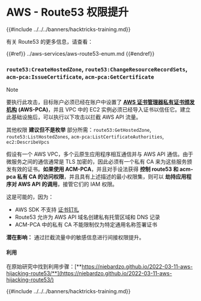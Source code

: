 # AWS - Route53 权限提升

{{#include ../../../banners/hacktricks-training.md}}

有关 Route53 的更多信息，请查看：

{{#ref}}
../aws-services/aws-route53-enum.md
{{#endref}}

### `route53:CreateHostedZone`, `route53:ChangeResourceRecordSets`, `acm-pca:IssueCertificate`, `acm-pca:GetCertificate`

> [!NOTE]
> 要执行此攻击，目标账户必须已经在账户中设置了 [**AWS 证书管理器私有证书颁发机构**](https://aws.amazon.com/certificate-manager/private-certificate-authority/) **(AWS-PCA)**，并且 VPC 中的 EC2 实例必须已经导入证书以信任它。建立此基础设施后，可以执行以下攻击以拦截 AWS API 流量。

其他权限 **建议但不是枚举** 部分所需：`route53:GetHostedZone`, `route53:ListHostedZones`, `acm-pca:ListCertificateAuthorities`, `ec2:DescribeVpcs`

假设有一个 AWS VPC，多个云原生应用程序相互通信并与 AWS API 通信。由于微服务之间的通信通常是 TLS 加密的，因此必须有一个私有 CA 来为这些服务颁发有效的证书。**如果使用 ACM-PCA**，并且对手设法获得 **控制 route53 和 acm-pca 私有 CA 的访问权限**，并且具有上述描述的最小权限集，则可以 **劫持应用程序对 AWS API 的调用**，接管它们的 IAM 权限。

这是可能的，因为：

- AWS SDK 不支持 [证书钉扎](https://www.digicert.com/blog/certificate-pinning-what-is-certificate-pinning)
- Route53 允许为 AWS API 域名创建私有托管区域和 DNS 记录
- ACM-PCA 中的私有 CA 不能限制仅为特定通用名称签署证书

**潜在影响：** 通过拦截流量中的敏感信息进行间接权限提升。

#### 利用 <a href="#discovery" id="discovery"></a>

在原始研究中找到利用步骤：[**https://niebardzo.github.io/2022-03-11-aws-hijacking-route53/**](https://niebardzo.github.io/2022-03-11-aws-hijacking-route53/)

{{#include ../../../banners/hacktricks-training.md}}
